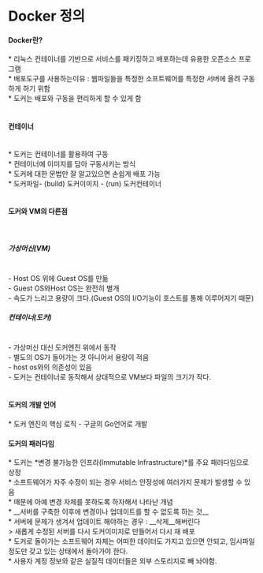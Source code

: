 <h1>Docker 정의
<h4>Docker란?</h4>
* 리눅스 컨테이너를 기반으로 서비스를 패키징하고 배포하는데 유용한 오픈소스 프로그램<br>
* 배포도구를 사용하는이유 : 웹파일들을 특정한 소프트웨어를 특정한 서버에 올려 구동하게 하기 위함<br>
* 도커는 배포와 구동을 편리하게 할 수 있게 함<br>
<br>
<h4>컨테이너</h4><br>
* 도커는 컨테이너를 활용하여 구동<br>
* 컨테이너에 이미지를 담아 구동시키는 방식<br>
* 도커에 대한 문법만 잘 알고있으면 손쉽게 배포 가능<br>
* 도커파일- (build) 도커이미지 - (run) 도커컨테이너<br>
<br>
<h4>도커와 VM의 다른점</h4><br>
<h5>가상머신(VM)</h5><br>
- Host OS 위에 Guest OS를 만듦<br>
- Guest OS와Host OS는 완전히 별개<br>
- 속도가 느리고 용량이 크다.(Guest OS의 I/O기능이 호스트를 통해 이루어지기 때문)<br>

<h5>컨테이너(도커)</h5><br>
- 가상머신 대신 도커엔진 위에서 동작<br>
- 별도의 OS가 들어가는 것 아니어서 용량이 적음 <br>
- host os와의 의존성이 있음<br>
- 도커는 컨테이너로 동작해서 상대적으로 VM보다 파일의 크기가 작다.<br>
<br>
<h4>도커의 개발 언어</h4>
* 도커 엔진의 핵심 로직 - 구글의 Go언어로 개발
<br>

<h4>도커의 패러다임</h4>
* 도커는 *변경 불가능한 인프라(Immutable Infrastructure)*를 주요 패러다임으로 상정<br>
* 소프트웨어가 자주 수정이 되는 경우 서비스 안정성에 여러가지 문제가 발생할 수 있음<br>
* 때문에 아예 변경 자체를 못하도록 하자해서 나타난 개념<br>
* __서버를 구축한 이후에 변경이나 업데이트를 할 수 없도록 하는 것__<br>
* 서버에 문제가 생겨서 업데이트 해야하는 경우 : __삭제__해버린다<br>
> 새롭게 수정된 서버를 다시 도커이미지로 만들어서 다시 재 배포<br>
* 도커로 돌아가는 소프트웨어 자체는 어떠한 데이터도 가지고 있으면 안되고, 임시파일 정도만 갖고 있는 상태에서 돌아가야 한다.<br>
* 사용자 계정 정보와 같은 실질적 데이터들은 외부 스토리지로 빼 놔야함.<br>
<br>




